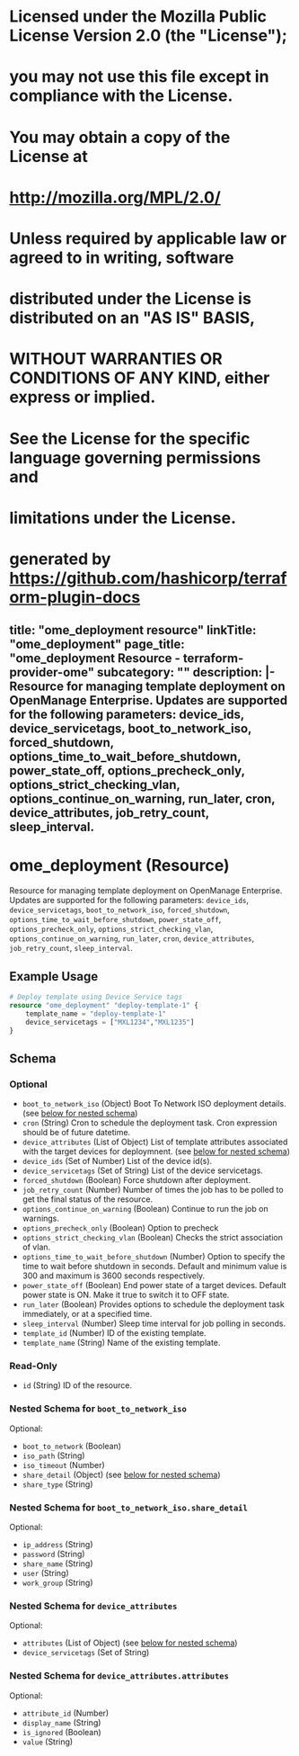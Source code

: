 # 
# Licensed under the Mozilla Public License Version 2.0 (the "License");
# you may not use this file except in compliance with the License.
# You may obtain a copy of the License at
# 
#     http://mozilla.org/MPL/2.0/
# 
# 
# Unless required by applicable law or agreed to in writing, software
# distributed under the License is distributed on an "AS IS" BASIS,
# WITHOUT WARRANTIES OR CONDITIONS OF ANY KIND, either express or implied.
# See the License for the specific language governing permissions and
# limitations under the License.
# 
# generated by https://github.com/hashicorp/terraform-plugin-docs

title: "ome_deployment resource"
linkTitle: "ome_deployment"
page_title: "ome_deployment Resource - terraform-provider-ome"
subcategory: ""
description: |-
  Resource for managing template deployment on OpenManage Enterprise. Updates are supported for the following parameters: device_ids, device_servicetags, boot_to_network_iso, forced_shutdown, options_time_to_wait_before_shutdown, power_state_off, options_precheck_only, options_strict_checking_vlan, options_continue_on_warning, run_later, cron, device_attributes, job_retry_count, sleep_interval.
---

# ome_deployment (Resource)

Resource for managing template deployment on OpenManage Enterprise. Updates are supported for the following parameters: `device_ids`, `device_servicetags`, `boot_to_network_iso`, `forced_shutdown`, `options_time_to_wait_before_shutdown`, `power_state_off`, `options_precheck_only`, `options_strict_checking_vlan`, `options_continue_on_warning`, `run_later`, `cron`, `device_attributes`, `job_retry_count`, `sleep_interval`.


## Example Usage

```terraform
# Deploy template using Device Service tags
resource "ome_deployment" "deploy-template-1" {
	template_name = "deploy-template-1"
	device_servicetags = ["MXL1234","MXL1235"]
}
```

<!-- schema generated by tfplugindocs -->
## Schema

### Optional

- `boot_to_network_iso` (Object) Boot To Network ISO deployment details. (see [below for nested schema](#nestedatt--boot_to_network_iso))
- `cron` (String) Cron to schedule the deployment task. Cron expression should be of future datetime.
- `device_attributes` (List of Object) List of template attributes associated with the target devices for deploymnent. (see [below for nested schema](#nestedatt--device_attributes))
- `device_ids` (Set of Number) List of the device id(s).
- `device_servicetags` (Set of String) List of the device servicetags.
- `forced_shutdown` (Boolean) Force shutdown after deployment.
- `job_retry_count` (Number) Number of times the job has to be polled to get the final status of the resource.
- `options_continue_on_warning` (Boolean) Continue to run the job on warnings.
- `options_precheck_only` (Boolean) Option to precheck
- `options_strict_checking_vlan` (Boolean) Checks the strict association of vlan.
- `options_time_to_wait_before_shutdown` (Number) Option to specify the time to wait before shutdown in seconds. Default and minimum value is 300 and maximum is 3600 seconds respectively.
- `power_state_off` (Boolean) End power state of a target devices. Default power state is ON. Make it true to switch it to OFF state.
- `run_later` (Boolean) Provides options to schedule the deployment task immediately, or at a specified time.
- `sleep_interval` (Number) Sleep time interval for job polling in seconds.
- `template_id` (Number) ID of the existing template.
- `template_name` (String) Name of the existing template.

### Read-Only

- `id` (String) ID of the resource.

<a id="nestedatt--boot_to_network_iso"></a>
### Nested Schema for `boot_to_network_iso`

Optional:

- `boot_to_network` (Boolean)
- `iso_path` (String)
- `iso_timeout` (Number)
- `share_detail` (Object) (see [below for nested schema](#nestedobjatt--boot_to_network_iso--share_detail))
- `share_type` (String)

<a id="nestedobjatt--boot_to_network_iso--share_detail"></a>
### Nested Schema for `boot_to_network_iso.share_detail`

Optional:

- `ip_address` (String)
- `password` (String)
- `share_name` (String)
- `user` (String)
- `work_group` (String)



<a id="nestedatt--device_attributes"></a>
### Nested Schema for `device_attributes`

Optional:

- `attributes` (List of Object) (see [below for nested schema](#nestedobjatt--device_attributes--attributes))
- `device_servicetags` (Set of String)

<a id="nestedobjatt--device_attributes--attributes"></a>
### Nested Schema for `device_attributes.attributes`

Optional:

- `attribute_id` (Number)
- `display_name` (String)
- `is_ignored` (Boolean)
- `value` (String)

